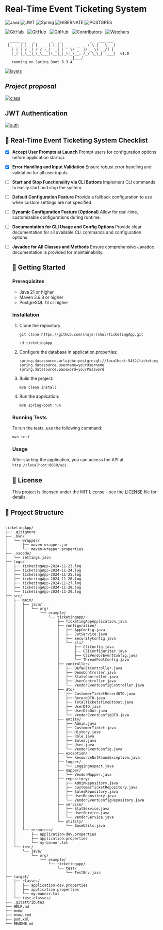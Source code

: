 # Real-Time Event Ticketing System

![Java](https://img.shields.io/badge/java-000?style=for-the-badge&logo=openjdk&logoColor=f89820)
![JWT](https://img.shields.io/badge/-JWT-000?style=for-the-badge&logo=json-web-tokens)
![Spring](https://img.shields.io/badge/spring-000?style=for-the-badge&logo=spring&logoColor=green)
![HIBERNATE](https://img.shields.io/badge/Hibernate-000?style=for-the-badge&logo=hibernate&logoColor=white)
![POSTGRES](https://img.shields.io/badge/-postgresql-000?style=for-the-badge&logo=postgresql)

![GitHub](https://img.shields.io/github/forks/anuja-rahul/ticketingApp?style&logo=github)
&nbsp;
![GitHub](https://img.shields.io/github/license/anuja-rahul/ticketingApp?style&logo=github)
&nbsp;
![GitHub](https://img.shields.io/github/stars/anuja-rahul/ticketingApp?style&logo=github)
&nbsp;
![Contributors](https://img.shields.io/github/contributors/anuja-rahul/ticketingApp?style&logo=github)
&nbsp;
![Watchers](https://img.shields.io/github/watchers/anuja-rahul/ticketingApp?style&logo=github)
&nbsp;

```shell
  _____ _    _       _   _             _   ___ ___
 |_   _(_)__| |_____| |_(_)_ _  __ _  /_\ | _ \_ _|
   | | | / _| / / -_)  _| | ' \/ _` |/ _ \|  _/| |
   |_| |_\__|_\_\___|\__|_|_||_\__, /_/ \_\_| |___|  v1.0
                               |___/
   running on Spring Boot 3.3.4
```

[![layers](https://mermaid.ink/img/pako:eNpVUsGO2yAU_BXr7dVxsLGxzVa9NNtTq0q7PVW-vBgco8XGArzdNMq_F5Ooq554M8O8xwAX6I2QwOFkcRmTb8-P3ZwkX62Z_dMskk-73efk8PNHZMN6I74E1RqtpY38B7zJL9K-qV5G7V7fhGe5GKe8seeofcD7HPR4RLcZN7nX6NxBDomQA67aJ4PSmj8QQlIX5r1K_kApvde730r4kZfL-yOkMEk7oRIh1mXr1IEf5SQ74KEUaF876OZr2IerNy_nuQfu7SpTWBeBXh4UhtuY_iefxHZS4ANqF0htUMgAL-DPS7w_5Xzo2Jt5UKeNX60O9Oj94vh-v8nZSflxPWa9mfZOiRGtH99atmcFa7CgktUUK0pFf8zbZijKfBA1yQuE6zWFBeet6zvwhmSkKvKGVoxWtGyqFM7Ac5LlJWN5WbZ0o1nw_DEmpCBZW7O8aauKVbRmpA4GGdN8vz19_AEpWLOexn8Bw7xf0R7x9S-eDK5R?type=png)](https://mermaid.live/edit#pako:eNpVUsGO2yAU_BXr7dVxsLGxzVa9NNtTq0q7PVW-vBgco8XGArzdNMq_F5Ooq554M8O8xwAX6I2QwOFkcRmTb8-P3ZwkX62Z_dMskk-73efk8PNHZMN6I74E1RqtpY38B7zJL9K-qV5G7V7fhGe5GKe8seeofcD7HPR4RLcZN7nX6NxBDomQA67aJ4PSmj8QQlIX5r1K_kApvde730r4kZfL-yOkMEk7oRIh1mXr1IEf5SQ74KEUaF876OZr2IerNy_nuQfu7SpTWBeBXh4UhtuY_iefxHZS4ANqF0htUMgAL-DPS7w_5Xzo2Jt5UKeNX60O9Oj94vh-v8nZSflxPWa9mfZOiRGtH99atmcFa7CgktUUK0pFf8zbZijKfBA1yQuE6zWFBeet6zvwhmSkKvKGVoxWtGyqFM7Ac5LlJWN5WbZ0o1nw_DEmpCBZW7O8aauKVbRmpA4GGdN8vz19_AEpWLOexn8Bw7xf0R7x9S-eDK5R)

## *Project proposal*

[![class](https://mermaid.ink/img/pako:eNqlV21P20gQ_iuWpUpBBJIQYkJUIVGKVE70WkHak6p8WbwTe4W969tdG1IOfvvN2mvHdkxIW74Qz84zr8_M2k-uLyi4M3fB_Ygo9ZGRQJJ4wR38yyXOnPn3oJ2nQmb-3r-_5Jrp1dnZWrbvXAseOIzWRbdaMhRCBlz_TWKon11xDQFIh2SEReQugsKP6tLRQpNo23l-dAMREAU3RHc6isljYeKCJMTH8OtKmWDUIZRaJz3GteOLlOu9DS0JschstD17_Lzg9ZJ9B06F_JOS8Va1rDjLDV9gyzbDSvkr0VykSosY5LmfZ_QnYaUK5CuhJejqQcgulBQRGMFg4Fx8u51_-Xx542B5vl99_YUsioJ_FSKqJ7DvqBX3Qyk4-wm0s40FOdTeqyBL8B36WhzegsyYD80wdvVsnSWp9EMk6w7ubiARimkhV83OreXN7imSQc-6KSLYm1lTdbUl4_TD6or2bLdR6UuimeAkeim0X3Zh069GV_lo2XmxAX2zDOu1GLe1ISSC32J1LipqdLV54NsIm0dzFoPSJE5qPezebP-mJA9jy4o49zXLUOX3oy82wtVuaVU7l1KgHft0nZsuf20p-4XgGkc7AtluvaqdNdPAs0RwBUWKL9dMYecD0OdRud97e1v0LTENovjZYPAOwGpCWxOyA7Q1so0id7Pzr4fuXWGpHQAHiZfVXNwD7xnifwSNl6HKSW9_NyL7gNsPCHcyEjFaIa05bR76znY7rQjPUx12hli3EglCzfObw9nIjqBpvPaZj3G29fvtS6M7umsRBE1y7WMwQWkNGapIALi4zPLttHAppZCfCKdR206YC_Pz3uWjD_lacjqMvXuHhIiIOVYhS5RzB_oBAHUNPRgoBy05qiiinaaNxX1wcFZu_pmzcGPCMXC1cOvqZR_WujUDBoXVa0Hy23CtX1owyj6JopZ2bV67MYxnyKF2WGa5Gv32a4RBaEn8e4VXToR1WApZQlvbzcDtO5FBYQ-xasUhexNYq1sOLGauxK8MMu_S-Zpw2KvCXJ3fxlZtIo29cgKLHpZThYP7z7wMqG3h9evPGJSA1MTX3e2Vr9s0qPqoqCqfeSiBUEuv6n2llpyt6MHBf2fOTcq5eYku-hgnEcRosQqj3btdMJX5szrb8ngpLduA_8XrTjaQVX0q-FKKuEr5OicG5gtmLtVGHHYhdHBoWwxvo2ouGhvDQIpFocqQtvjZAbrgbt9FWEwYxY-ufCPhFIVY-YVrIJTIe6P4jHpIC3GLjXdnWqbQd9PEsNN-obmzJYlUJb2khoSV0KxswMcnV68S83kX4EWLJn3Blyww8lRGKA61TtRsMDDHhwHTYXp36It4oBgNidRhduoNvCNvSo7G4J2MyWQ8pv7d6HS6PDoeLenJcHRE3OfnvpsQbqw-urPp8HA4ORpNxxNvPBkfTyd9d-XORsPD0bHnjY6PT8dG7CHmpxCYxvDw9MQbTU8nE28yPvGGJwiAPJvPxZdp_oHad6VIg7BKEP39yOH58_P_FRS_ZQ?type=png)](https://mermaid.live/edit#pako:eNqlV21P20gQ_iuWpUpBBJIQYkJUIVGKVE70WkHak6p8WbwTe4W969tdG1IOfvvN2mvHdkxIW74Qz84zr8_M2k-uLyi4M3fB_Ygo9ZGRQJJ4wR38yyXOnPn3oJ2nQmb-3r-_5Jrp1dnZWrbvXAseOIzWRbdaMhRCBlz_TWKon11xDQFIh2SEReQugsKP6tLRQpNo23l-dAMREAU3RHc6isljYeKCJMTH8OtKmWDUIZRaJz3GteOLlOu9DS0JschstD17_Lzg9ZJ9B06F_JOS8Va1rDjLDV9gyzbDSvkr0VykSosY5LmfZ_QnYaUK5CuhJejqQcgulBQRGMFg4Fx8u51_-Xx542B5vl99_YUsioJ_FSKqJ7DvqBX3Qyk4-wm0s40FOdTeqyBL8B36WhzegsyYD80wdvVsnSWp9EMk6w7ubiARimkhV83OreXN7imSQc-6KSLYm1lTdbUl4_TD6or2bLdR6UuimeAkeim0X3Zh069GV_lo2XmxAX2zDOu1GLe1ISSC32J1LipqdLV54NsIm0dzFoPSJE5qPezebP-mJA9jy4o49zXLUOX3oy82wtVuaVU7l1KgHft0nZsuf20p-4XgGkc7AtluvaqdNdPAs0RwBUWKL9dMYecD0OdRud97e1v0LTENovjZYPAOwGpCWxOyA7Q1so0id7Pzr4fuXWGpHQAHiZfVXNwD7xnifwSNl6HKSW9_NyL7gNsPCHcyEjFaIa05bR76znY7rQjPUx12hli3EglCzfObw9nIjqBpvPaZj3G29fvtS6M7umsRBE1y7WMwQWkNGapIALi4zPLttHAppZCfCKdR206YC_Pz3uWjD_lacjqMvXuHhIiIOVYhS5RzB_oBAHUNPRgoBy05qiiinaaNxX1wcFZu_pmzcGPCMXC1cOvqZR_WujUDBoXVa0Hy23CtX1owyj6JopZ2bV67MYxnyKF2WGa5Gv32a4RBaEn8e4VXToR1WApZQlvbzcDtO5FBYQ-xasUhexNYq1sOLGauxK8MMu_S-Zpw2KvCXJ3fxlZtIo29cgKLHpZThYP7z7wMqG3h9evPGJSA1MTX3e2Vr9s0qPqoqCqfeSiBUEuv6n2llpyt6MHBf2fOTcq5eYku-hgnEcRosQqj3btdMJX5szrb8ngpLduA_8XrTjaQVX0q-FKKuEr5OicG5gtmLtVGHHYhdHBoWwxvo2ouGhvDQIpFocqQtvjZAbrgbt9FWEwYxY-ufCPhFIVY-YVrIJTIe6P4jHpIC3GLjXdnWqbQd9PEsNN-obmzJYlUJb2khoSV0KxswMcnV68S83kX4EWLJn3Blyww8lRGKA61TtRsMDDHhwHTYXp36It4oBgNidRhduoNvCNvSo7G4J2MyWQ8pv7d6HS6PDoeLenJcHRE3OfnvpsQbqw-urPp8HA4ORpNxxNvPBkfTyd9d-XORsPD0bHnjY6PT8dG7CHmpxCYxvDw9MQbTU8nE28yPvGGJwiAPJvPxZdp_oHad6VIg7BKEP39yOH58_P_FRS_ZQ)

## JWT Authentication

[![auth](https://mermaid.ink/img/pako:eNqFVFFv2jAQ_iuWnzaNQkJIAD9UmsqqblqlrrBNmngx9kGsBjuzna6s4r_PTgyFJtvygMjdfffdZ3-5Z8wUB0ywgZ8VSAYzQTeabpcSuaek2gomSiotuioESNuOf_q-eF_Z_FoUFnRneg76UTBo574a0DOwVBTmrzVzYJUWdtfOzIQpqWU5aA8uoGO2KyWtVkXRNdiMWrqixlE2uUbfxeXluzNFxE0gObpZLO7QvT8jE3jOqhzsFeoqB_bgi9BCPUDgaH5pYdGtMEbIDVIafZSPtBDc1zb5dnfXvhmPNIOMogS9uVZ6JTgH-baBQWEAfftfq0ZfOG7S1FMLrycNwFDnUe3LIuizory-RRQyL-B2uVdxccrdDTxhDYDTY230eeTpiXbKPDjHEZW1xEPAuwKe7I0q-KGNfw7pLtp5xRgYs5T_4Gv5kaA7asyxLwq8Ly1aCN_mxbMEuSv-RTU_N15t1mNRzRysTNCXCvTuxNpHphCptZ0y3IOttKzznd19fYewALsHUyp5RtSS9Nq7wyhCb8J5HpwruT9Z3MNb0FsquNtHzz61xDaHLSwxcX851Q9LvJR7V0crq-Y7yTCxuoIeruobDrvrPPiBC6s0Jmvqvo8eLpxlwb0-Y7sr_eLbCGNdR6bkWmx8vNKFC-fWloYMBj7d3wibV6s-U9uBETx3WyR_nGaDbJhN6DCBbJzQNEk4W8XTyXo4itd8HMVDivf7HnbLxnd9wmQS9aN0GE-SNEvSZDRJe3iHSRz141GWxaPRNPHhzGF-K-VURP3pOIsn0zTN0mScRWMHgFrNbbOz69Xdw1pVm_wo0PH9qOH1-_4PXujrmQ?type=png)](https://mermaid.live/edit#pako:eNqFVFFv2jAQ_iuWnzaNQkJIAD9UmsqqblqlrrBNmngx9kGsBjuzna6s4r_PTgyFJtvygMjdfffdZ3-5Z8wUB0ywgZ8VSAYzQTeabpcSuaek2gomSiotuioESNuOf_q-eF_Z_FoUFnRneg76UTBo574a0DOwVBTmrzVzYJUWdtfOzIQpqWU5aA8uoGO2KyWtVkXRNdiMWrqixlE2uUbfxeXluzNFxE0gObpZLO7QvT8jE3jOqhzsFeoqB_bgi9BCPUDgaH5pYdGtMEbIDVIafZSPtBDc1zb5dnfXvhmPNIOMogS9uVZ6JTgH-baBQWEAfftfq0ZfOG7S1FMLrycNwFDnUe3LIuizory-RRQyL-B2uVdxccrdDTxhDYDTY230eeTpiXbKPDjHEZW1xEPAuwKe7I0q-KGNfw7pLtp5xRgYs5T_4Gv5kaA7asyxLwq8Ly1aCN_mxbMEuSv-RTU_N15t1mNRzRysTNCXCvTuxNpHphCptZ0y3IOttKzznd19fYewALsHUyp5RtSS9Nq7wyhCb8J5HpwruT9Z3MNb0FsquNtHzz61xDaHLSwxcX851Q9LvJR7V0crq-Y7yTCxuoIeruobDrvrPPiBC6s0Jmvqvo8eLpxlwb0-Y7sr_eLbCGNdR6bkWmx8vNKFC-fWloYMBj7d3wibV6s-U9uBETx3WyR_nGaDbJhN6DCBbJzQNEk4W8XTyXo4itd8HMVDivf7HnbLxnd9wmQS9aN0GE-SNEvSZDRJe3iHSRz141GWxaPRNPHhzGF-K-VURP3pOIsn0zTN0mScRWMHgFrNbbOz69Xdw1pVm_wo0PH9qOH1-_4PXujrmQ)

## 🎫 Real-Time Event Ticketing System Checklist

- [x] **Accept User Prompts at Launch**
  Prompt users for configuration options before application startup.

- [x] **Error Handling and Input Validation**
  Ensure robust error handling and validation for all user inputs.

- [ ] **Start and Stop Functionality via CLI Buttons**
  Implement CLI commands to easily start and stop the system.

- [ ] **Default Configuration Feature**
  Provide a fallback configuration to use when custom settings are not specified.

- [ ] **Dynamic Configuration Feature (Optional)**
  Allow for real-time, customizable configurations during runtime.

- [ ] **Documentation for CLI Usage and Config Options**
  Provide clear documentation for all available CLI commands and configuration options.

- [ ] **Javadoc for All Classes and Methods**
  Ensure comprehensive Javadoc documentation is provided for maintainability.

  ## 🚀 Getting Started

  ### Prerequisites

  - Java 21 or higher
  - Maven 3.6.3 or higher
  - PostgreSQL 13 or higher

  ### Installation

  1. Clone the repository:

      ```shell
      git clone https://github.com/anuja-rahul/ticketingApp.git

      cd ticketingApp
      ```

  2. Configure the database in application.properties:

      ```properties
      spring.datasource.url=jdbc:postgresql://localhost:5432/ticketingapp
      spring.datasource.username=yourUsername
      spring.datasource.password=yourPassword
      ```

  3. Build the project:

      ```shell
      mvn clean install
      ```

  4. Run the application:

      ```shell
      mvn spring-boot:run
      ```

  ### Running Tests

  To run the tests, use the following command:

  ```shell
  mvn test
  ```

  ### Usage

  After starting the application, you can access the API at `http://localhost:8080/api`.

  ## 📄 License

  This project is licensed under the MIT License - see the [LICENSE](LICENSE) file for details.

## 📂 Project Structure

  ```plaintext

  ticketingApp/
  ├── .gitignore
  ├── .mvn/
  │   └── wrapper/
  │       ├── maven-wrapper.jar
  │       └── maven-wrapper.properties
  ├── .vscode/
  │   └── settings.json
  ├── logs/
  │   ├── ticketingApp-2024-11-23.log
  │   ├── ticketingApp-2024-11-24.log
  │   ├── ticketingApp-2024-11-25.log
  │   ├── ticketingApp-2024-11-26.log
  │   ├── ticketingApp-2024-11-27.log
  │   ├── ticketingApp-2024-11-28.log
  │   └── ticketingApp-2024-11-29.log
  ├── src/
  │   ├── main/
  │   │   ├── java/
  │   │   │   └── org/
  │   │   │       └── example/
  │   │   │           └── ticketingapp/
  │   │   │               ├── TicketingAppApplication.java
  │   │   │               ├── configuration/
  │   │   │               │   ├── AppConfig.java
  │   │   │               │   ├── JwtService.java
  │   │   │               │   ├── SecurityConfig.java
  │   │   │               │   └── cli/
  │   │   │               │       ├── CliConfig.java
  │   │   │               │       ├── CliConfigWriter.java
  │   │   │               │       ├── CliVendorEventConfig.java
  │   │   │               │       └── ThreadPoolConfig.java
  │   │   │               ├── controller/
  │   │   │               │   ├── DefaultController.java
  │   │   │               │   ├── DemoController.java
  │   │   │               │   ├── StatsController.java
  │   │   │               │   ├── UserController.java
  │   │   │               │   └── VendorEventConfigController.java
  │   │   │               ├── dto/
  │   │   │               │   ├── CustomerTicketRecordDTO.java
  │   │   │               │   ├── RecordDTO.java
  │   │   │               │   ├── TotalTicketsTimeDtoOut.java
  │   │   │               │   ├── UserDTO.java
  │   │   │               │   ├── UserDtoOut.java
  │   │   │               │   └── VendorEventConfigDTO.java
  │   │   │               ├── entity/
  │   │   │               │   ├── Admin.java
  │   │   │               │   ├── CustomerTicket.java
  │   │   │               │   ├── History.java
  │   │   │               │   ├── Role.java
  │   │   │               │   ├── Sales.java
  │   │   │               │   ├── User.java
  │   │   │               │   └── VendorEventConfig.java
  │   │   │               ├── exception/
  │   │   │               │   └── ResourceNotFoundException.java
  │   │   │               ├── logger/
  │   │   │               │   └── LoggingAspect.java
  │   │   │               ├── mapper/
  │   │   │               │   └── VendorMapper.java
  │   │   │               ├── repository/
  │   │   │               │   ├── AdminRepository.java
  │   │   │               │   ├── CustomerTicketRepository.java
  │   │   │               │   ├── SalesRepository.java
  │   │   │               │   ├── UserRepository.java
  │   │   │               │   └── VendorEventConfigRepository.java
  │   │   │               ├── service/
  │   │   │               │   ├── StatService.java
  │   │   │               │   ├── UserService.java
  │   │   │               │   └── VendorService.java
  │   │   │               └── utility/
  │   │   │                   └── BaseUtils.java
  │   │   └── resources/
  │   │       ├── application-dev.properties
  │   │       ├── application.properties
  │   │       └── my-banner.txt
  │   └── test/
  │       └── java/
  │           └── org/
  │               └── example/
  │                   └── ticketingapp/
  │                       └── test/
  │                           └── TestEnv.java
  ├── target/
  │   ├── classes/
  │   │   ├── application-dev.properties
  │   │   ├── application.properties
  │   │   └── my-banner.txt
  │   └── test-classes/
  ├── .gitattributes
  ├── HELP.md
  ├── mvnw
  ├── mvnw.cmd
  ├── pom.xml
  └── README.md
  ```
